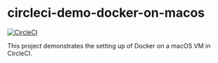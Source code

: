 circleci-demo-docker-on-macos
===============================

[![CircleCI](https://circleci.com/gh/lokst/circleci-demo-docker-on-macos.svg?style=svg)](https://circleci.com/gh/CircleCI-Public/circleci-demo-docker-on-macos)

This project demonstrates the setting up of Docker on a macOS VM in CircleCI.


